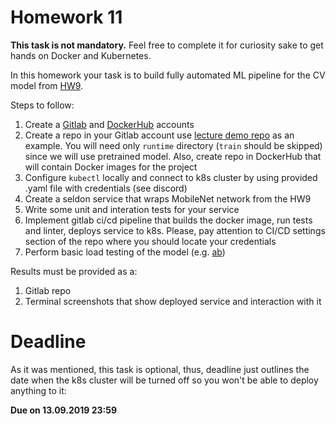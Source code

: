 # Homework 11

**This task is not mandatory.** Feel free to complete it for curiosity sake to get hands on Docker and Kubernetes.

In this homework your task is to build fully automated ML pipeline for the CV model from [HW9](https://ml-course-git.railsreactor.net/summer-19/summer-19/blob/master/tasks/09-cv.md).

Steps to follow:

1. Create a [Gitlab](https://gitlab.com) and [DockerHub](https://hub.docker.com/) accounts
2. Create a repo in your Gitlab account use [lecture demo repo](https://gitlab.com/tilast/pipeline-test) as an example. You will need only `runtime` directory (`train` should be skipped) since we will use pretrained model. Also, create repo in DockerHub that will contain Docker images for the project
3. Configure `kubectl` locally and connect to k8s cluster by using provided .yaml file with credentials (see discord)
4. Create a seldon service that wraps MobileNet network from the HW9
5. Write some unit and interation tests for your service
6. Implement gitlab ci/cd pipeline that builds the docker image, run tests and linter, deploys service to k8s. Please, pay attention to CI/CD settings section of the repo where you should locate your credentials
7. Perform basic load testing of the model (e.g. [ab](https://httpd.apache.org/docs/2.4/programs/ab.html))

Results must be provided as a:

1. Gitlab repo
2. Terminal screenshots that show deployed service and interaction with it

# Deadline

As it was mentioned, this task is optional, thus, deadline just outlines the date when the k8s cluster will be turned off so you won't be able to deploy anything to it:

**Due on 13.09.2019 23:59**
